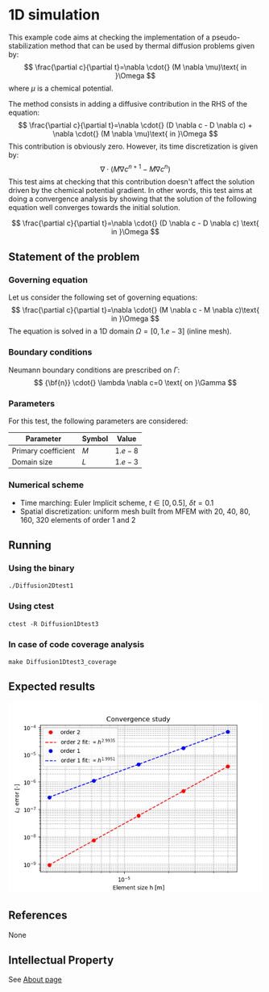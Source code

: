 # 1D simulation 

This example code aims at checking the implementation of a pseudo-stabilization method that can be used by thermal diffusion problems given by:
$$
\frac{\partial c}{\partial t}=\nabla \cdot{} (M \nabla \mu)\text{ in }\Omega 
$$
where $\mu$ is a chemical potential. 

The method consists in adding a diffusive contribution in the RHS of the equation:
$$
\frac{\partial c}{\partial t}=\nabla \cdot{} (D \nabla c - D \nabla c) + \nabla \cdot{} (M \nabla \mu)\text{ in }\Omega 
$$
This contribution is obviously zero. However, its time discretization is given by:
$$
\nabla \cdot{} (M \nabla c^{n+1} - M \nabla c^{n})
$$ 
This test aims at checking that this contribution doesn't affect the solution driven by the chemical potential gradient. In other words, this test aims at doing a convergence analysis by showing that the solution of the following equation well converges towards the initial solution.

$$
\frac{\partial c}{\partial t}=\nabla \cdot{} (D \nabla c - D \nabla c) \text{ in }\Omega 
$$


## Statement of the problem

 
### __Governing equation__
Let us consider the following set of governing equations:
$$
\frac{\partial c}{\partial t}=\nabla \cdot{} (M \nabla c - M \nabla c)\text{ in }\Omega 
$$
The equation is solved in a 1D domain $\Omega=[0,1.e-3]$ (inline mesh).


### __Boundary conditions__

Neumann boundary conditions are prescribed on $\Gamma$:
$$
{\bf{n}} \cdot{} \lambda \nabla c=0 \text{ on }\Gamma
$$


### __Parameters__
For this test, the following parameters are considered:

| Parameter           | Symbol | Value   |
|---------------------|--------|---------|
| Primary coefficient | $M$    | $1.e-8$ |
| Domain size         | $L$    | $1.e-3$ |


### __Numerical scheme__

- Time marching: Euler Implicit scheme, $t\in[0,0.5]$, $\delta t=0.1$  
- Spatial discretization: uniform mesh built from MFEM with $20$, $40$, $80$, $160$, $320$ elements of order 1 and 2


 



## Running

### __Using the binary__
```shell
./Diffusion2Dtest1
```

### __Using ctest__

```shell
ctest -R Diffusion1Dtest3
```

### __In case of code coverage analysis__

```shell
make Diffusion1Dtest3_coverage
```

## Expected results

![Results of the convergence study](ref/convergence_output.png)

## References

None

## Intellectual Property

See [About page](../../../../../about.html) 